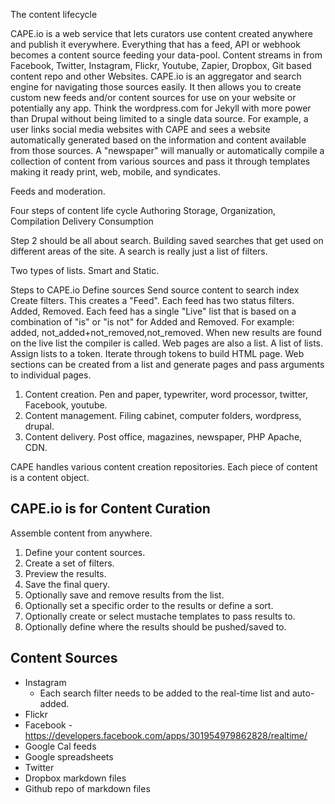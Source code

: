 The content lifecycle

CAPE.io is a web service that lets curators use content created anywhere and publish it everywhere. Everything that has a feed, API or webhook becomes a content source feeding your data-pool. Content streams in from Facebook, Twitter, Instagram, Flickr, Youtube, Zapier, Dropbox, Git based content repo and other Websites. CAPE.io is an aggregator and search engine for navigating those sources easily. It then allows you to create custom new feeds and/or content sources for use on your website or potentially any app. Think the wordpress.com for Jekyll with more power than Drupal without being limited to a single data source. For example, a user links social media websites with CAPE and sees a website automatically generated based on the information and content available from those sources. A "newspaper" will manually or automatically compile a collection of content from various sources and pass it through templates making it ready print, web, mobile, and syndicates.

Feeds and moderation. 

Four steps of content life cycle
Authoring
Storage, Organization, Compilation
Delivery
Consumption

Step 2 should be all about search. Building saved searches that get used on different areas of the site. A search is really just a list of filters.

Two types of lists. Smart and Static.

Steps to CAPE.io
Define sources
Send source content to search index
Create filters. This creates a "Feed".
Each feed has two status filters. Added, Removed.
Each feed has a single "Live" list that is based on a combination of "is" or "is not" for Added and Removed. For example: added, not_added+not_removed,not_removed.
When new results are found on the live list the compiler is called.
Web pages are also a list. A list of lists. Assign lists to a token.
Iterate through tokens to build HTML page.
Web sections can be created from a list and generate pages and pass arguments to individual pages.

1. Content creation. Pen and paper, typewriter, word processor, twitter, Facebook, youtube.
2. Content management. Filing cabinet, computer folders, wordpress, drupal.
3. Content delivery. Post office, magazines, newspaper, PHP Apache, CDN.

CAPE handles various content creation repositories. Each piece of content is a content object.

## CAPE.io is for Content Curation
Assemble content from anywhere.

1. Define your content sources.
2. Create a set of filters.
3. Preview the results.
4. Save the final query.
5. Optionally save and remove results from the list.
6. Optionally set a specific order to the results or define a sort.
7. Optionally create or select mustache templates to pass results to.
8. Optionally define where the results should be pushed/saved to.

## Content Sources
* Instagram
  * Each search filter needs to be added to the real-time list and auto-added.
* Flickr
* Facebook - https://developers.facebook.com/apps/301954979862828/realtime/
* Google Cal feeds
* Google spreadsheets
* Twitter
* Dropbox markdown files
* Github repo of markdown files